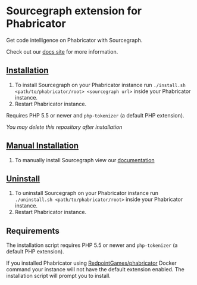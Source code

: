 # Sourcegraph extension for Phabricator

Get code intelligence on Phabricator with Sourcegraph.

Check out our [docs site](https://about.sourcegraph.com/docs/features/phabricator-extension) for more information.

## [Installation](https://https://about.sourcegraph.com/docs/features/phabricator-extension#option-a-single-installation-script)

1. To install Sourcegraph on your Phabricator instance run `./install.sh <path/to/phabricator/root> <sourcegraph url>` inside your Phabricator instance.
2. Restart Phabricator instance.

Requires PHP 5.5 or newer and `php-tokenizer` (a default PHP extension).

*You may delete this repository after installation*

## [Manual Installation](https://about.sourcegraph.com/docs/features/phabricator-extension#option-b-manual-installation)

1. To manually install Sourcegraph view our [documentation](https://about.sourcegraph.com/docs/features/phabricator-extension)

## [Uninstall](https://about.sourcegraph.com/docs/features/phabricator-extension#uninstall)

1. To uninstall Sourcegraph on your Phabricator instance run `./uninstall.sh <path/to/phabricator/root>` inside your Phabricator instance.
2. Restart Phabricator instance.

## Requirements

The installation script requires PHP 5.5 or newer and `php-tokenizer` (a default PHP extension).

If you installed Phabricator using [RedpointGames/phabricator](https://github.com/RedpointGames/phabricator)
Docker command your instance will not have the default extension enabled. The installation script will prompt you to install.
